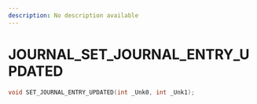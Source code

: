 ```yaml
---
description: No description available 
---
```


# JOURNAL\_SET_JOURNAL_ENTRY_UPDATED

```cpp
void SET_JOURNAL_ENTRY_UPDATED(int _Unk0, int _Unk1);
```